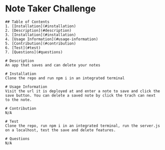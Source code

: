 # Note Taker Challenge

    ## Table of Contents
    1. [Installation](#installation)
    2. [Description](#description)
    3. [Installation](#installation)
    4. [Usage Information](#usage-information)
    5. [Contribution](#contribution)
    6. [Test](#test)
    7. [Questions](#questions)
    
    # Description
    An app that saves and can delete your notes
    
    # Installation
    Clone the repo and run npm i in an integrated terminal
    
    # Usage Information
    Visit the url it is deployed at and enter a note to save and click the save button. You can delete a saved note by click the trach can next to the note.
    
    # Contribution
    N/A
    
    # Test
    Clone the repo, run npm i in an integrated terminal, run the server.js on a localhost, test the save and delete features.
    
    # Questions
    N/A
